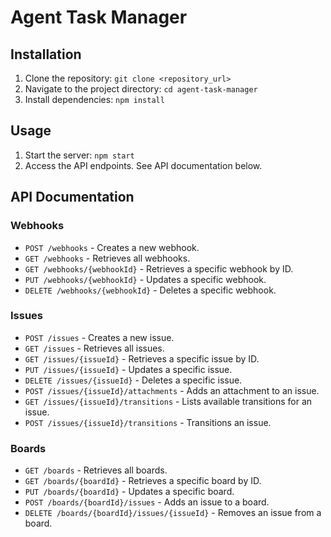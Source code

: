 # Agent Task Manager

## Installation

1.  Clone the repository: `git clone <repository_url>`
2.  Navigate to the project directory: `cd agent-task-manager`
3.  Install dependencies: `npm install`

## Usage

1.  Start the server: `npm start`
2.  Access the API endpoints. See API documentation below.

## API Documentation

### Webhooks

*   `POST /webhooks` - Creates a new webhook.
*   `GET /webhooks` - Retrieves all webhooks.
*   `GET /webhooks/{webhookId}` - Retrieves a specific webhook by ID.
*   `PUT /webhooks/{webhookId}` - Updates a specific webhook.
*   `DELETE /webhooks/{webhookId}` - Deletes a specific webhook.

### Issues

*   `POST /issues` - Creates a new issue.
*   `GET /issues` - Retrieves all issues.
*   `GET /issues/{issueId}` - Retrieves a specific issue by ID.
*   `PUT /issues/{issueId}` - Updates a specific issue.
*   `DELETE /issues/{issueId}` - Deletes a specific issue.
*   `POST /issues/{issueId}/attachments` - Adds an attachment to an issue.
*   `GET /issues/{issueId}/transitions` - Lists available transitions for an issue.
*   `POST /issues/{issueId}/transitions` - Transitions an issue.

### Boards

*   `GET /boards` - Retrieves all boards.
*   `GET /boards/{boardId}` - Retrieves a specific board by ID.
*   `PUT /boards/{boardId}` - Updates a specific board.
*   `POST /boards/{boardId}/issues` - Adds an issue to a board.
*   `DELETE /boards/{boardId}/issues/{issueId}` - Removes an issue from a board.

